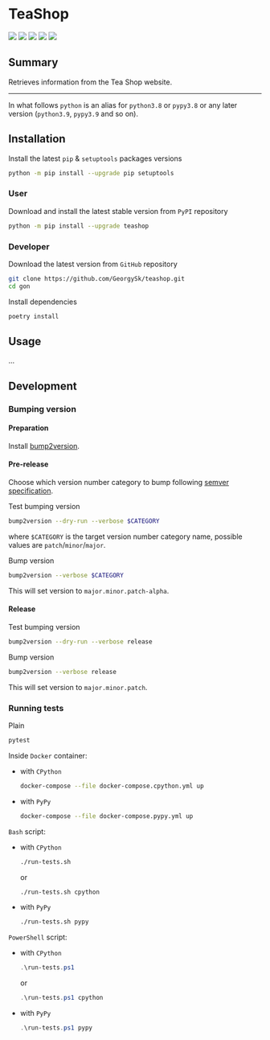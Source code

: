 TeaShop
===

[![](https://github.com/GeorgySk/teashop/workflows/CI/badge.svg)](https://github.com/GeorgySk/teashop/actions/workflows/ci.yml "Github Actions")
[![](https://codecov.io/gh/GeorgySk/gon/branch/master/graph/badge.svg)](https://codecov.io/gh/GeorgySk/teashop "Codecov")
[![](https://readthedocs.org/projects/teashop/badge/?version=latest)](https://teashop.readthedocs.io/en/latest "Documentation")
[![](https://img.shields.io/github/license/GeorgySk/teashop.svg)](https://github.com/GeorgySk/teashop/blob/master/LICENSE "License")
[![](https://badge.fury.io/py/teashop.svg)](https://badge.fury.io/py/teashop "PyPI")

Summary
-------

Retrieves information from the Tea Shop website.

---

In what follows `python` is an alias for `python3.8` or `pypy3.8`
or any later version (`python3.9`, `pypy3.9` and so on).

Installation
------------

Install the latest `pip` & `setuptools` packages versions
```bash
python -m pip install --upgrade pip setuptools
```

### User

Download and install the latest stable version from `PyPI` repository
```bash
python -m pip install --upgrade teashop
```

### Developer

Download the latest version from `GitHub` repository
```bash
git clone https://github.com/GeorgySk/teashop.git
cd gon
```

Install dependencies
```bash
poetry install
```

Usage
-----

...

Development
-----------

### Bumping version

#### Preparation

Install
[bump2version](https://github.com/c4urself/bump2version#installation).

#### Pre-release

Choose which version number category to bump following [semver
specification](http://semver.org/).

Test bumping version
```bash
bump2version --dry-run --verbose $CATEGORY
```

where `$CATEGORY` is the target version number category name, possible
values are `patch`/`minor`/`major`.

Bump version
```bash
bump2version --verbose $CATEGORY
```

This will set version to `major.minor.patch-alpha`.

#### Release

Test bumping version
```bash
bump2version --dry-run --verbose release
```

Bump version
```bash
bump2version --verbose release
```

This will set version to `major.minor.patch`.

### Running tests

Plain
```bash
pytest
```

Inside `Docker` container:
- with `CPython`
  ```bash
  docker-compose --file docker-compose.cpython.yml up
  ```
- with `PyPy`
  ```bash
  docker-compose --file docker-compose.pypy.yml up
  ```

`Bash` script:
- with `CPython`
  ```bash
  ./run-tests.sh
  ```
  or
  ```bash
  ./run-tests.sh cpython
  ```

- with `PyPy`
  ```bash
  ./run-tests.sh pypy
  ```

`PowerShell` script:
- with `CPython`
  ```powershell
  .\run-tests.ps1
  ```
  or
  ```powershell
  .\run-tests.ps1 cpython
  ```
- with `PyPy`
  ```powershell
  .\run-tests.ps1 pypy
  ```

